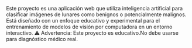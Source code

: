 Este proyecto es una aplicación web que utiliza inteligencia artificial para clasificar imágenes de lunares como benignos o potencialmente malignos.
Está diseñado con un enfoque educativo y experimental para el entrenamiento de modelos de visión por computadora en un entorno interactivo.
⚠️ Advertencia: Este proyecto es educativo.No debe usarse para diagnóstico médico real.
